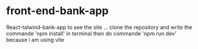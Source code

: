 # front-end-bank-app
React-talwind-bank-app
to see the site ... clone the repository and write the commande 'npm install' in terminal
then do commande 'npm run dev' because i am using vite
